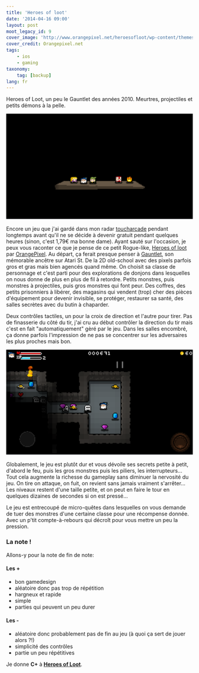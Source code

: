 ```yaml
---
title: 'Heroes of loot'
date: '2014-04-16 09:00'
layout: post
moot_legacy_id: 9
cover_image: 'http://www.orangepixel.net/heroesofloot/wp-content/themes/OrangePixel/images/gs_wallpaper1.png'
cover_credit: Orangepixel.net
tags:
    - ios
    - gaming
taxonomy:
    tag: [backup]
lang: fr
---
```


Heroes of Loot, un peu le Gauntlet des années 2010. Meurtres, projectiles et petits démons à la pelle.

<center markdown='1'>
<div markdown="1">

![le jeu est entrecoupé de petites séquences avec des blagues pourries. Ca fait sourire.](IMG_2877.PNG?cropResize=600,600)

</div>
</center>

Encore un jeu que j'ai gardé dans mon radar [toucharcade](https://itunes.apple.com/fr/app/toucharcade-best-new-games/id509945427?mt=8&uo=4) pendant longtemps avant qu'il ne se décide à devenir gratuit pendant quelques heures (sinon, c'est 1,79€ ma bonne dame). Ayant sauté sur l'occasion, je peux vous raconter ce que je pense de ce petit Rogue-like, [Heroes of loot](https://itunes.apple.com/fr/app/heroes-of-loot/id688743207?mt=8&uo=4) par [OrangePixel](http://www.orangepixel.net/heroesofloot/). Au départ, ça ferait presque penser à [Gauntlet](http://en.wikipedia.org/wiki/Gauntlet_(1985_video_game)), son mémorable ancêtre sur Atari St. De la 2D old-school avec des pixels parfois gros et gras mais bien agencés quand même. On choisit sa classe de personnage et c'est parti pour des explorations de donjons dans lesquelles on nous donne de plus en plus de fil à retordre. Petits monstres, puis monstres à projectiles, puis gros monstres qui font peur. Des coffres, des petits prisonniers à libérer, des magasins qui vendent (trop) cher des pièces d'équipement pour devenir invisible, se protéger, restaurer sa santé, des salles secrètes avec du butin à chaparder.

Deux contrôles tactiles, un pour la croix de direction et l'autre pour tirer. Pas de finasserie du côté du tir, j'ai cru au début contrôler la direction du tir mais c'est en fait "automatiquement" gèré par le jeu. Dans les salles encombré, ça donne parfois l'impression de ne pas se concentrer sur les adversaires les plus proches mais bon.

<center markdown='1'>
<div markdown="1">

![Des monstres, des diamants, et de la tune !](IMG_2875.PNG?cropResize=600,600)

</div>
</center>

Globalement, le jeu est plutôt dur et vous dévoile ses secrets petite à petit, d'abord le feu, puis les gros monstres puis les piliers, les interrupteurs... Tout cela augmente la richesse du gameplay sans diminuer la nervosité du jeu. On tire on attaque, on fuit, on revient sans jamais vraiment s'arrêter... Les niveaux restent d'une taille petite, et on peut en faire le tour en quelques dizaines de secondes si on est pressé...

Le jeu est entrecoupé de micro-quêtes dans lesquelles on vous demande de tuer des monstres d'une certaine classe pour une récompense donnée. Avec un p'tit compte-à-rebours qui décroît pour vous mettre un peu la pression.

### La note !

Allons-y pour la note de fin de note:

#### Les +

- bon gamedesign
- aléatoire donc pas trop de répétition
- hargneux et rapide
- simple
- parties qui peuvent un peu durer

#### Les -

- aléatoire donc probablement pas de fin au jeu (à quoi ça sert de jouer alors ?!)
- simplicité des contrôles
- partie un peu répétitives

Je donne **C+** à **[Heroes of Loot](https://itunes.apple.com/fr/app/heroes-of-loot/id688743207?mt=8&uo=4)**.